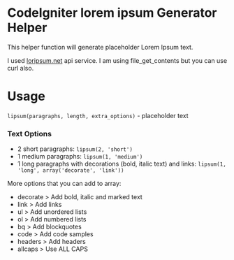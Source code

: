 # CodeIgniter lorem ipsum Generator Helper
This helper function will generate placeholder Lorem Ipsum text.

I used [loripsum.net](http://loripsum.net) api service. I am using file_get_contents but you can use curl also.

# Usage
`lipsum(paragraphs, length, extra_options)` - placeholder text

### Text Options

- 2 short paragraphs: `lipsum(2, 'short')`
- 1 medium paragraphs: `lipsum(1, 'medium')`
- 1 long paragraphs with decorations (bold, italic text) and links: `lipsum(1, 'long', array('decorate', 'link'))`

More options that you can add to array:

- decorate > Add bold, italic and marked text
- link > Add links
- ul > Add unordered lists
- ol > Add numbered lists
- bq > Add blockquotes
- code > Add code samples
- headers > Add headers
- allcaps > Use ALL CAPS
